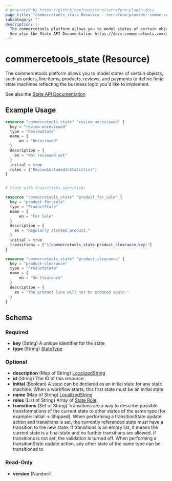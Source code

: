 ```yaml
---
# generated by https://github.com/hashicorp/terraform-plugin-docs
page_title: "commercetools_state Resource - terraform-provider-commercetools"
subcategory: ""
description: |-
  The commercetools platform allows you to model states of certain objects, such as orders, line items, products, reviews, and payments to define finite state machines reflecting the business logic you'd like to implement.
  See also the State API Documentation https://docs.commercetools.com/api/projects/states
---
```


# commercetools_state (Resource)

The commercetools platform allows you to model states of certain objects, such as orders, line items, products, reviews, and payments to define finite state machines reflecting the business logic you'd like to implement.

See also the [State API Documentation](https://docs.commercetools.com/api/projects/states)

## Example Usage

```terraform
resource "commercetools_state" "review_unreviewed" {
  key = "review-unreviewed"
  type = "ReviewState"
  name = {
      en = "Unreviewed"
  }
  description = {
    en = "Not reviewed yet"
  }
  initial = true
  roles = ["ReviewIncludedInStatistics"]
}


# State with transitions specified:

resource "commercetools_state" "product_for_sale" {
  key = "product-for-sale"
  type = "ProductState"
  name = {
      en = "For Sale"
  }
  description = {
    en = "Regularly stocked product."
  }
  initial = true
  transitions = ["${commercetools_state.product_clearance.key}"]
}

resource "commercetools_state" "product_clearance" {
  key = "product-clearance"
  type = "ProductState"
  name = {
      en = "On Clearance"
  }
  description = {
    en = "The product line will not be ordered again."
  }
}
```

<!-- schema generated by tfplugindocs -->
## Schema

### Required

- **key** (String) A unique identifier for the state
- **type** (String) [StateType](https://docs.commercetools.com/api/projects/states#statetype)

### Optional

- **description** (Map of String) [LocalizedString](https://docs.commercetools.com/api/types#localizedstring)
- **id** (String) The ID of this resource.
- **initial** (Boolean) A state can be declared as an initial state for any state machine. When a workflow starts, this first state must be an initial state
- **name** (Map of String) [LocalizedString](https://docs.commercetools.com/api/types#localizedstring)
- **roles** (List of String) Array of [State Role](https://docs.commercetools.com/api/projects/states#staterole)
- **transitions** (Set of String) Transitions are a way to describe possible transformations of the current state to other states of the same type (for example: Initial -> Shipped). When performing a transitionState update action and transitions is set, the currently referenced state must have a transition to the new state.
If transitions is an empty list, it means the current state is a final state and no further transitions are allowed.
If transitions is not set, the validation is turned off. When performing a transitionState update action, any other state of the same type can be transitioned to

### Read-Only

- **version** (Number)


